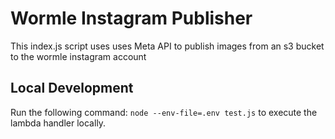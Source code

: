 # Wormle Instagram Publisher

This index.js script uses uses Meta API to publish images from an s3 bucket to the wormle instagram account

## Local Development

Run the following command:
`node --env-file=.env test.js`
to execute the lambda handler locally.
